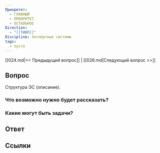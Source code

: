 ```yaml
---
Приоритет:
  - ГЛАВНЫЙ
  - ПРИОРИТЕТ
  - ОСТАЛЬНОЕ
Direction:
  - "[[ТИИП]]" 
Discipline: Экспертные системы 
tags:
  - пусто
---
```

[[024.md|<< Предыдущий вопрос]] | [[026.md|Следующий вопрос >>]]
## Вопрос

Структура ЭС (описание).

### Что возможно нужно будет рассказать?

### Какие могут быть задачи?

## Ответ

## Ссылки
